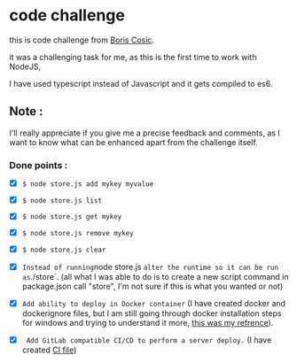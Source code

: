 # code challenge
this is code challenge from
[Boris Cosic](https://gitlab.com/boriscosic/code-challenge-1/).

it was a challenging task for me, as this is the first time to work with NodeJS,

I have used typescript instead of Javascript and it gets compiled to es6.

## Note :

I'll  really appreciate if you give me a precise feedback and comments, as I want to know what can be enhanced apart from the challenge itself.


### Done points :

- [x] `$ node store.js add mykey myvalue` 

- [x] `$ node store.js list`

- [x] `$ node store.js get mykey`

- [x] `$ node store.js remove mykey`

- [x] `$ node store.js clear`

- [x] ` Instead of running `node store.js ` alter the runtime so it can be run as `./store`. (all what I was able to do is to create a new script command in package.json call "store", I'm not sure if this is what you wanted or not)

- [x] ` Add ability to deploy in Docker container ` (I have created docker and dockerignore files, but I am still  going through docker installation steps for windows and trying to understand it more, [this was my refrence](https://nodejs.org/en/docs/guides/nodejs-docker-webapp/)).

- [x] ` Add GitLab compatible CI/CD to perform a server deploy.` (I have created [CI file](.gitlab-ci.yml))

